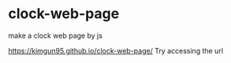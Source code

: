# clock-web-page
 make a clock web page by js

https://kimgun95.github.io/clock-web-page/
Try accessing the url
